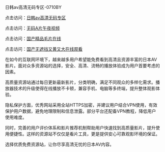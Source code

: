 日韩av高清无码专区-0710BY

点击访问：<a href="https://heiliaoll4qsx.pages.dev">日韩av高清无码专区</a>

点击访问：<a href="https://heiliaowt0d7p.pages.dev">无码A片午夜视频</a>

点击访问：<a href="https://heiliaozj3tjd.pages.dev">国产精品毛片在线</a>

点击访问：<a href="https://heiliaoe8ajia.pages.dev">国产无遮挡又黄又大在线观看</a>



在如今的互联网环境下，越来越多用户希望能免费看到高清且资源丰富的日本AV影片。面对众多资源站的选择，安全、高清、流畅的播放体验成为用户首要考虑的因素。

高质量资源站通过每日更新最新影片，分类明确，满足不同观众的多样化需求。播放器技术的升级使得在线播放不卡顿，兼容手机、电脑等多终端，提升整体观影体验。

隐私保护方面，优秀网站采用全站HTTPS加密，并建议用户结合VPN使用，有效保护用户数据，避免地理限制和信息泄露。部分平台还配备VPN教程，降低用户使用难度。

同时，完善的用户评价体系和影片推荐机制帮助用户快速找到高质量影片，提升使用便捷性。这样的资源站不仅仅是看片工具，更是提供安心可靠观影环境的保证。

选择优质免费资源站，让你尽享高清无忧的日本AV内容。

<span style="display:none;">[Canonical link]( https://github.com/ribenwu20250710/412105 ）</span>
